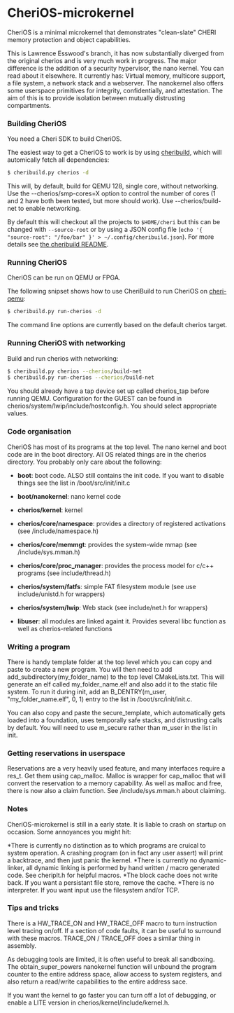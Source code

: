 # CheriOS-microkernel

CheriOS is a minimal microkernel that demonstrates "clean-slate" CHERI memory protection and object capabilities.

This is Lawrence Esswood's branch, it has now substantially diverged from the original cherios and is very much work in progress. The major difference is the addition of a security hypervisor, the nano kernel. You can read about it elsewhere. It currently has: Virtual memory, multicore support, a file system, a network stack and a webserver. The nanokernel also offers some userspace primitives for integrity, confidentially, and attestation. The aim of this is to provide isolation between mutually distrusting compartments.

### Building CheriOS

You need a Cheri SDK to build CheriOS.

The easiest way to get a CheriOS to work is by using [cheribuild], which will automically fetch all dependencies:
```sh
$ cheribuild.py cherios -d
```
This will, by default, build for QEMU 128, single core, without networking. Use the --cherios/smp-cores=X option to control the number of cores (1 and 2 have both been tested, but more should work). Use --cherios/build-net to enable networking.

By default this will checkout all the projects to `$HOME/cheri` but this can be changed with `--source-root` or by using a JSON config file (`echo '{ "source-root": "/foo/bar" }' > ~/.config/cheribuild.json`). For more details see [the cheribuild README](https://github.com/CTSRD-CHERI/cheribuild/blob/master/README.md).

### Running CheriOS

CheriOS can be run on QEMU or FPGA.

The following snipset shows how to use CheriBuild to run CheriOS on [cheri-qemu]:
```sh
$ cheribuild.py run-cherios -d
```

The command line options are currently based on the default cherios target.

### Running CheriOS with networking

Build and run cherios with networking:

```sh
$ cheribuild.py cherios --cherios/build-net
$ cheribuild.py run-cherios --cherios/build-net
```

You should already have a tap device set up called cherios_tap before running QEMU. Configuration for the GUEST can be found in cherios/system/lwip/include/hostconfig.h. You should select appropriate values.

### Code organisation

CheriOS has most of its programs at the top level. The nano kernel and boot code are in the boot directory. All OS related things are in the cherios directory. You probably only care about the following:

* __boot__: boot code. ALSO still contains the init code. If you want to disable things see the list in /boot/src/init/init.c
* __boot/nanokernel__: nano kernel code

* __cherios/kernel__: kernel

* __cherios/core/namespace__: provides a directory of registered activations (see /include/namespace.h)
* __cherios/core/memmgt__: provides the system-wide mmap (see /include/sys.mman.h)
* __cherios/core/proc_manager__: provides the process model for c/c++ programs (see include/thread.h)
* __cherios/system/fatfs__: simple FAT filesystem module (see use include/unistd.h for wrappers)
* __cherios/system/lwip__: Web stack (see include/net.h for wrappers)


* __libuser__: all modules are linked againt it. Provides several libc function as well as cherios-related functions


### Writing a program

There is handy template folder at the top level which you can copy and paste to create a new program. You will then need to add add_subdirectory(my_folder_name) to the top level CMakeLists.txt. This will generate an elf called my_folder_name.elf and also add it to the static file system. To run it during init, add an B_DENTRY(m_user, "my_folder_name.elf", 0,	1) entry to the list in /boot/src/init/init.c. 

You can also copy and paste the secure_template, which automatically gets loaded into a foundation, uses temporally safe stacks, and distrusting calls by default. You will need to use m_secure rather than m_user in the list in init.

### Getting reservations in userspace

Reservations are a very heavily used feature, and many interfaces require a res_t. Get them using cap_malloc. Malloc is wrapper for cap_malloc that will convert the reservation to a memory capability. As well as malloc and free, there is now also a claim function. See /include/sys.mman.h about claiming. 

### Notes

CheriOS-microkernel is still in a early state. It is liable to crash on startup on occasion. Some annoyances you might hit:

*There is currently no distinction as to which programs are cruical to system operation. A crashing program (on in fact any user assert) will print a backtrace, and then just panic the kernel.
*There is currently no dynamic-linker, all dynamic linking is performed by hand written / macro generated code. See cheriplt.h for helpful macros.
*The block cache does not write back. If you want a persistant file store, remove the cache.
*There is no interpreter. If you want input use the filesystem and/or TCP.

### Tips and tricks

There is a HW_TRACE_ON and HW_TRACE_OFF macro to turn instruction level tracing on/off. If a section of code faults, it can be useful to surround with these macros. TRACE_ON / TRACE_OFF does a similar thing in assembly.

As debugging tools are limited, it is often useful to break all sandboxing. The obtain_super_powers nanokernel function will unbound the program counter to the entire address space, allow access to system registers, and also return a read/write capabilities to the entire address sace.

If you want the kernel to go faster you can turn off a lot of debugging, or enable a LITE version in cherios/kernel/include/kernel.h.

   [cheri-qemu]: <https://github.com/CTSRD-CHERI/qemu>
   [LLVM]: <http://github.com/CTSRD-CHERI/llvm-project>
   [cheribuild]: <https://github.com/CTSRD-CHERI/cheribuild>
